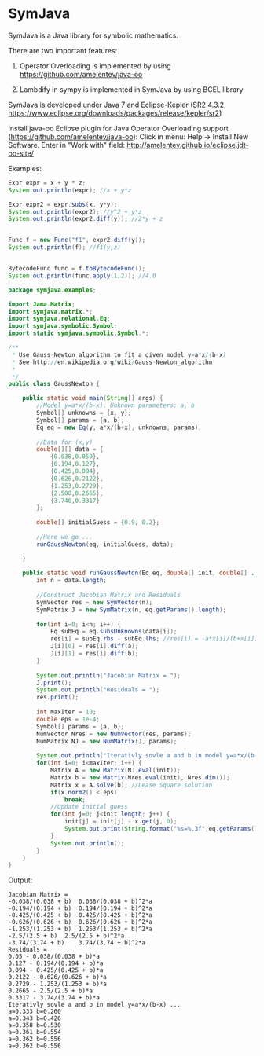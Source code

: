 # SymJava
SymJava is a Java library for symbolic mathematics.

There are two important features:

1. Operator Overloading is implemented by using https://github.com/amelentev/java-oo

2. Lambdify in sympy is implemented in SymJava by using BCEL library

SymJava is developed under Java 7 and Eclipse-Kepler (SR2 4.3.2, https://www.eclipse.org/downloads/packages/release/kepler/sr2)

Install java-oo Eclipse plugin for Java Operator Overloading support (https://github.com/amelentev/java-oo):
Click in menu: Help -> Install New Software. Enter in "Work with" field: 
http://amelentev.github.io/eclipse.jdt-oo-site/

Examples:

```Java
Expr expr = x + y * z;
System.out.println(expr); //x + y*z

Expr expr2 = expr.subs(x, y*y);
System.out.println(expr2); //y^2 + y*z
System.out.println(expr2.diff(y)); //2*y + z


Func f = new Func("f1", expr2.diff(y));
System.out.println(f); //f1(y,z)


BytecodeFunc func = f.toBytecodeFunc();
System.out.println(func.apply(1,2)); //4.0
```

```Java
package symjava.examples;

import Jama.Matrix;
import symjava.matrix.*;
import symjava.relational.Eq;
import symjava.symbolic.Symbol;
import static symjava.symbolic.Symbol.*;

/**
 * Use Gauss-Newton algorithm to fit a given model y=a*x/(b-x)
 * See http://en.wikipedia.org/wiki/Gauss-Newton_algorithm
 *
 */
public class GaussNewton {

	public static void main(String[] args) {
		//Model y=a*x/(b-x), Unknown parameters: a, b
		Symbol[] unknowns = {x, y};
		Symbol[] params = {a, b};
		Eq eq = new Eq(y, a*x/(b+x), unknowns, params); 
		
		//Data for (x,y)
		double[][] data = {
			{0.038,0.050},
			{0.194,0.127},
			{0.425,0.094},
			{0.626,0.2122},
			{1.253,0.2729},
			{2.500,0.2665},
			{3.740,0.3317}
		};
		
		double[] initialGuess = {0.9, 0.2};
		
		//Here we go ...
		runGaussNewton(eq, initialGuess, data);

	}
	
	public static void runGaussNewton(Eq eq, double[] init, double[] ...data) {
		int n = data.length;
		
		//Construct Jacobian Matrix and Residuals
		SymVector res = new SymVector(n);
		SymMatrix J = new SymMatrix(n, eq.getParams().length);
		
		for(int i=0; i<n; i++) {
			Eq subEq = eq.subsUnknowns(data[i]);
			res[i] = subEq.rhs - subEq.lhs; //res[i] = -a*x[i]/(b+x[i]) + y[i]; 
			J[i][0] = res[i].diff(a);
			J[i][1] = res[i].diff(b);
		}
		
		System.out.println("Jacobian Matrix = ");
		J.print();
		System.out.println("Residuals = ");
		res.print();
		
		int maxIter = 10;
		double eps = 1e-4;
		Symbol[] params = {a, b};
		NumVector Nres = new NumVector(res, params);
		NumMatrix NJ = new NumMatrix(J, params);
		
		System.out.println("Iterativly sovle a and b in model y=a*x/(b-x) ... ");
		for(int i=0; i<maxIter; i++) {
			Matrix A = new Matrix(NJ.eval(init));
			Matrix b = new Matrix(Nres.eval(init), Nres.dim());
			Matrix x = A.solve(b); //Lease Square solution
			if(x.norm2() < eps) 
				break;
			//Update initial guess
			for(int j=0; j<init.length; j++) {
				init[j] = init[j] - x.get(j, 0);
				System.out.print(String.format("%s=%.3f",eq.getParams()[j], init[j])+" ");
			}
			System.out.println();
		}		
	}
}
```
Output:
```
Jacobian Matrix = 
-0.038/(0.038 + b)	0.038/(0.038 + b)^2*a	
-0.194/(0.194 + b)	0.194/(0.194 + b)^2*a	
-0.425/(0.425 + b)	0.425/(0.425 + b)^2*a	
-0.626/(0.626 + b)	0.626/(0.626 + b)^2*a	
-1.253/(1.253 + b)	1.253/(1.253 + b)^2*a	
-2.5/(2.5 + b)	2.5/(2.5 + b)^2*a	
-3.74/(3.74 + b)	3.74/(3.74 + b)^2*a	
Residuals = 
0.05 - 0.038/(0.038 + b)*a
0.127 - 0.194/(0.194 + b)*a
0.094 - 0.425/(0.425 + b)*a
0.2122 - 0.626/(0.626 + b)*a
0.2729 - 1.253/(1.253 + b)*a
0.2665 - 2.5/(2.5 + b)*a
0.3317 - 3.74/(3.74 + b)*a
Iterativly sovle a and b in model y=a*x/(b-x) ... 
a=0.333 b=0.260 
a=0.343 b=0.426 
a=0.358 b=0.530 
a=0.361 b=0.554 
a=0.362 b=0.556 
a=0.362 b=0.556 
```

